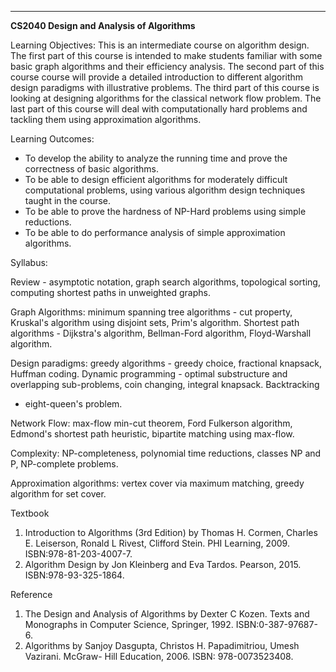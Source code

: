 ---
**CS2040 Design and Analysis of Algorithms**

Learning Objectives: This is an intermediate course on algorithm design.
The first part of this course is intended to make students familiar with
some basic graph algorithms and their efficiency analysis. The second
part of this course course will provide a detailed introduction to
different algorithm design paradigms with illustrative problems. The
third part of this course is looking at designing algorithms for the
classical network flow problem. The last part of this course will deal
with computationally hard problems and tackling them using approximation
algorithms.

Learning Outcomes:

-   To develop the ability to analyze the running time and prove the
    correctness of basic algorithms.
-   To be able to design efficient algorithms for moderately difficult
    computational problems, using various algorithm design techniques
    taught in the course.
-   To be able to prove the hardness of NP-Hard problems using simple
    reductions.
-   To be able to do performance analysis of simple approximation
    algorithms.

Syllabus:

Review - asymptotic notation, graph search algorithms, topological
sorting, computing shortest paths in unweighted graphs.

Graph Algorithms: minimum spanning tree algorithms - cut property,
Kruskal\'s algorithm using disjoint sets, Prim\'s algorithm. Shortest
path algorithms - Dijkstra\'s algorithm, Bellman-Ford algorithm,
Floyd-Warshall algorithm.

Design paradigms: greedy algorithms - greedy choice, fractional
knapsack, Huffman coding. Dynamic programming - optimal substructure and
overlapping sub-problems, coin changing, integral knapsack. Backtracking
- eight-queen\'s problem.

Network Flow: max-flow min-cut theorem, Ford Fulkerson algorithm,
Edmond\'s shortest path heuristic, bipartite matching using max-flow.

Complexity: NP-completeness, polynomial time reductions, classes NP and
P, NP-complete problems.

Approximation algorithms: vertex cover via maximum matching, greedy
algorithm for set cover.

Textbook

1.  Introduction to Algorithms (3rd Edition) by Thomas H. Cormen,
    Charles E. Leiserson, Ronald L Rivest, Clifford Stein. PHI
    Learning, 2009. ISBN:978-81-203-4007-7.
2.  Algorithm Design by Jon Kleinberg and Eva Tardos. Pearson, 2015.
    ISBN:978-93-325-1864.

Reference

1.  The Design and Analysis of Algorithms by Dexter C Kozen. Texts and
    Monographs in Computer Science, Springer, 1992. ISBN:0-387-97687-6.
2.  Algorithms by Sanjoy Dasgupta, Christos H. Papadimitriou, Umesh
    Vazirani. McGraw- Hill Education, 2006. ISBN: 978-0073523408.

